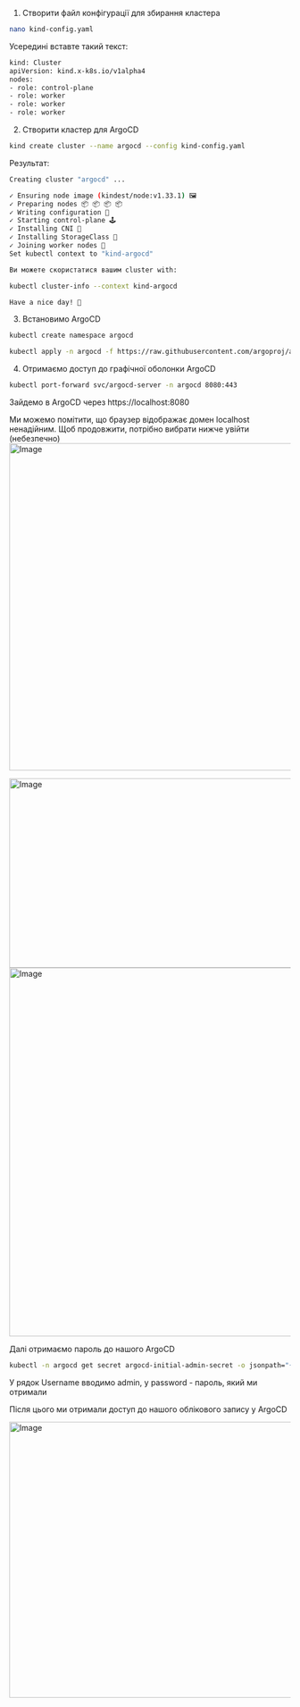 1. Створити файл конфігурації для збирання кластера
```bash
nano kind-config.yaml
```

  Усередині вставте такий текст:

```bash
kind: Cluster
apiVersion: kind.x-k8s.io/v1alpha4
nodes: 
- role: control-plane 
- role: worker 
- role: worker 
- role: worker
```

2. Створити кластер для ArgoCD
```bash
kind create cluster --name argocd --config kind-config.yaml
```

  Результат:
```bash
Creating cluster "argocd" ... 

✓ Ensuring node image (kindest/node:v1.33.1) 🖼 
✓ Preparing nodes 📦 📦 📦 📦 
✓ Writing configuration 📜 
✓ Starting control-plane 🕹️ 
✓ Installing CNI 🔌 
✓ Installing StorageClass 💾 
✓ Joining worker nodes 🚜
Set kubectl context to "kind-argocd"

Ви можете скористатися вашим cluster with:

kubectl cluster-info --context kind-argocd

Have a nice day! 👋
```

3. Встановимо ArgoCD
```bash
kubectl create namespace argocd

kubectl apply -n argocd -f https://raw.githubusercontent.com/argoproj/argo-cd/stable/manifests/install.yaml

```
4. Отримаємо доступ до графічної оболонки ArgoCD

```bash
kubectl port-forward svc/argocd-server -n argocd 8080:443
```
  Зайдемо в ArgoCD через https://localhost:8080

  Ми можемо помітити, що браузер відображає домен localhost ненадійним. Щоб продовжити, потрібно вибрати нижче увійти (небезпечно)
<img width="1004" height="586" alt="Image" src="https://github.com/user-attachments/assets/777cdd44-a0f2-488f-9d1b-350ae5417b0d" />

<img width="884" height="339" alt="Image" src="https://github.com/user-attachments/assets/3624c2f4-0849-4d41-88f6-bd6c9a616d02" />

<img width="1004" height="660" alt="Image" src="https://github.com/user-attachments/assets/54e22d6e-0520-4d45-bafe-ae82cccf6f8d" />
  
  Далі отримаємо пароль до нашого ArgoCD
```bash
kubectl -n argocd get secret argocd-initial-admin-secret -o jsonpath="{.data.password}" | base64 -d && echo
```
  У рядок Username вводимо admin, у password - пароль, який ми отримали

  Після цього ми отримали доступ до нашого облікового запису у ArgoCD

<img width="1004" height="494" alt="Image" src="https://github.com/user-attachments/assets/333e9798-d5f4-4309-b45c-65dea446204b" />
